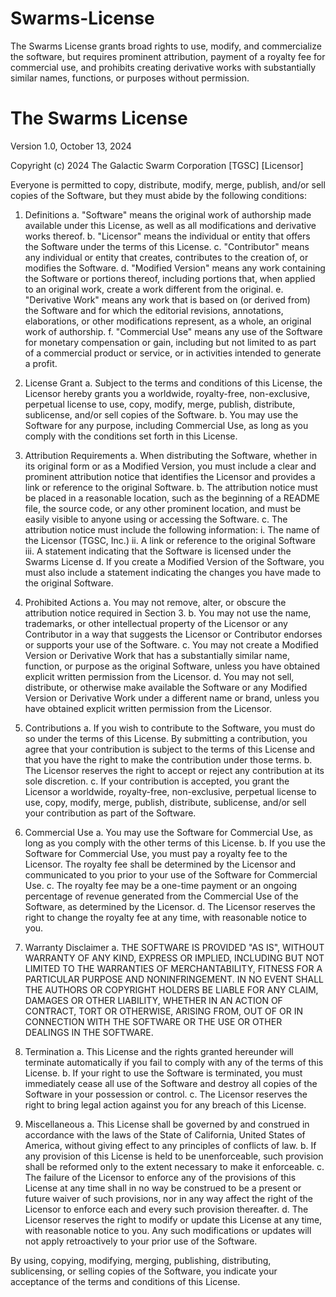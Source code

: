 # Swarms-License

The Swarms License grants broad rights to use, modify, and commercialize the software, but requires prominent attribution, payment of a royalty fee for commercial use, and prohibits creating derivative works with substantially similar names, functions, or purposes without permission.

# The Swarms License

Version 1.0, October 13, 2024

Copyright (c) 2024 The Galactic Swarm Corporation [TGSC] [Licensor]

Everyone is permitted to copy, distribute, modify, merge, publish, and/or sell copies of the Software, but they must abide by the following conditions:

1. Definitions
   a. "Software" means the original work of authorship made available under this License, as well as all modifications and derivative works thereof.
   b. "Licensor" means the individual or entity that offers the Software under the terms of this License.
   c. "Contributor" means any individual or entity that creates, contributes to the creation of, or modifies the Software.
   d. "Modified Version" means any work containing the Software or portions thereof, including portions that, when applied to an original work, create a work different from the original.
   e. "Derivative Work" means any work that is based on (or derived from) the Software and for which the editorial revisions, annotations, elaborations, or other modifications represent, as a whole, an original work of authorship.
   f. "Commercial Use" means any use of the Software for monetary compensation or gain, including but not limited to as part of a commercial product or service, or in activities intended to generate a profit.

2. License Grant
   a. Subject to the terms and conditions of this License, the Licensor hereby grants you a worldwide, royalty-free, non-exclusive, perpetual license to use, copy, modify, merge, publish, distribute, sublicense, and/or sell copies of the Software.
   b. You may use the Software for any purpose, including Commercial Use, as long as you comply with the conditions set forth in this License.

3. Attribution Requirements
   a. When distributing the Software, whether in its original form or as a Modified Version, you must include a clear and prominent attribution notice that identifies the Licensor and provides a link or reference to the original Software.
   b. The attribution notice must be placed in a reasonable location, such as the beginning of a README file, the source code, or any other prominent location, and must be easily visible to anyone using or accessing the Software.
   c. The attribution notice must include the following information:
      i. The name of the Licensor (TGSC, Inc.)
      ii. A link or reference to the original Software
      iii. A statement indicating that the Software is licensed under the Swarms License
   d. If you create a Modified Version of the Software, you must also include a statement indicating the changes you have made to the original Software.

4. Prohibited Actions
   a. You may not remove, alter, or obscure the attribution notice required in Section 3.
   b. You may not use the name, trademarks, or other intellectual property of the Licensor or any Contributor in a way that suggests the Licensor or Contributor endorses or supports your use of the Software.
   c. You may not create a Modified Version or Derivative Work that has a substantially similar name, function, or purpose as the original Software, unless you have obtained explicit written permission from the Licensor.
   d. You may not sell, distribute, or otherwise make available the Software or any Modified Version or Derivative Work under a different name or brand, unless you have obtained explicit written permission from the Licensor.

5. Contributions
   a. If you wish to contribute to the Software, you must do so under the terms of this License. By submitting a contribution, you agree that your contribution is subject to the terms of this License and that you have the right to make the contribution under those terms.
   b. The Licensor reserves the right to accept or reject any contribution at its sole discretion.
   c. If your contribution is accepted, you grant the Licensor a worldwide, royalty-free, non-exclusive, perpetual license to use, copy, modify, merge, publish, distribute, sublicense, and/or sell your contribution as part of the Software.

6. Commercial Use
   a. You may use the Software for Commercial Use, as long as you comply with the other terms of this License.
   b. If you use the Software for Commercial Use, you must pay a royalty fee to the Licensor. The royalty fee shall be determined by the Licensor and communicated to you prior to your use of the Software for Commercial Use.
   c. The royalty fee may be a one-time payment or an ongoing percentage of revenue generated from the Commercial Use of the Software, as determined by the Licensor.
   d. The Licensor reserves the right to change the royalty fee at any time, with reasonable notice to you.

7. Warranty Disclaimer
   a. THE SOFTWARE IS PROVIDED "AS IS", WITHOUT WARRANTY OF ANY KIND, EXPRESS OR IMPLIED, INCLUDING BUT NOT LIMITED TO THE WARRANTIES OF MERCHANTABILITY, FITNESS FOR A PARTICULAR PURPOSE AND NONINFRINGEMENT. IN NO EVENT SHALL THE AUTHORS OR COPYRIGHT HOLDERS BE LIABLE FOR ANY CLAIM, DAMAGES OR OTHER LIABILITY, WHETHER IN AN ACTION OF CONTRACT, TORT OR OTHERWISE, ARISING FROM, OUT OF OR IN CONNECTION WITH THE SOFTWARE OR THE USE OR OTHER DEALINGS IN THE SOFTWARE.

8. Termination
   a. This License and the rights granted hereunder will terminate automatically if you fail to comply with any of the terms of this License.
   b. If your right to use the Software is terminated, you must immediately cease all use of the Software and destroy all copies of the Software in your possession or control.
   c. The Licensor reserves the right to bring legal action against you for any breach of this License.

9. Miscellaneous
   a. This License shall be governed by and construed in accordance with the laws of the State of California, United States of America, without giving effect to any principles of conflicts of law.
   b. If any provision of this License is held to be unenforceable, such provision shall be reformed only to the extent necessary to make it enforceable.
   c. The failure of the Licensor to enforce any of the provisions of this License at any time shall in no way be construed to be a present or future waiver of such provisions, nor in any way affect the right of the Licensor to enforce each and every such provision thereafter.
   d. The Licensor reserves the right to modify or update this License at any time, with reasonable notice to you. Any such modifications or updates will not apply retroactively to your prior use of the Software.

By using, copying, modifying, merging, publishing, distributing, sublicensing, or selling copies of the Software, you indicate your acceptance of the terms and conditions of this License.
